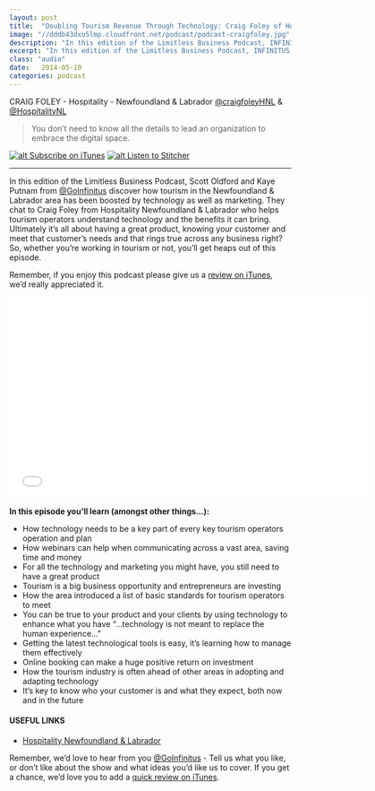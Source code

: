 ```yaml
---
layout: post
title:  "Doubling Tourism Revenue Through Technology: Craig Foley of Hospitality Newfoundland Labrador"
image: "//dddb43dxo5lmp.cloudfront.net/podcast/podcast-craigfoley.jpg"
description: "In this edition of the Limitless Business Podcast, INFINITUS discover how tourism in the Newfoundland & Labrador area has been boosted by technology as well as marketing. They chat to Craig Foley from Hospitality Newfoundland & Labrador who helps tourism operators understand technology and the benefits it can bring. Ultimately it’s all about having a great product, knowing your customer and meet that customer’s needs and that rings true across any business right?  So, whether you’re working in tourism or not, you’ll get heaps out of this episode." 
excerpt: "In this edition of the Limitless Business Podcast, INFINITUS discover how tourism in the Newfoundland & Labrador area has been boosted by technology as well as marketing."
class: "audio"
date:   2014-05-10
categories: podcast
---
```


CRAIG FOLEY - Hospitality - Newfoundland & Labrador [@craigfoleyHNL](http://twitter.com/craigfoleyHNL) & [@HospitalityNL](http://twitter.com/hospitalityNL)

>You don’t need to know all the details to lead an organization to embrace the digital space.

[![alt Subscribe on iTunes](//dddb43dxo5lmp.cloudfront.net/podcast/Subscribe_on_iTunes_Badge_US-UK_110x40_0824.png "Subscribe on iTunes")](https://itunes.apple.com/us/podcast/doubling-tourism-revenue-through/id873320660?i=309694901&mt=2)
[![alt Listen to Stitcher](//cloudfront.assets.stitcher.com/promo.assets/stitcher-banner-120x90.jpg "Listen to Stitcher")](http://www.stitcher.com/s?eid=33754169&refid=stpr)

*****

In this edition of the Limitless Business Podcast, Scott Oldford and Kaye Putnam from [@GoInfinitus](http://twitter.com/goinfinitus) discover how tourism in the Newfoundland & Labrador area has been boosted by technology as well as marketing. They chat to Craig Foley from Hospitality Newfoundland & Labrador who helps tourism operators understand technology and the benefits it can bring. Ultimately it’s all about having a great product, knowing your customer and meet that customer’s needs and that rings true across any business right?  So, whether you’re working in tourism or not, you’ll get heaps out of this episode.

Remember, if you enjoy this podcast please give us a [review on iTunes](https://itunes.apple.com/us/podcast/limitless-business-podcast/id873320660?mt=2), we’d really appreciated it.

<iframe style="border: none" src="//html5-player.libsyn.com/embed/episode/id/2814452/height/360/width/640/theme/standard/direction/no/autoplay/no/autonext/no/thumbnail/yes/preload/no/no_addthis/no/" height="360" width="640" scrolling="no"  allowfullscreen webkitallowfullscreen mozallowfullscreen oallowfullscreen msallowfullscreen></iframe>


**In this episode you’ll learn (amongst other things…):**
  
- How technology needs to be a key part of every key tourism operators operation and plan
- How webinars can help when communicating across a vast area, saving time and money
- For all the technology and marketing you might have, you still need to have a great product
- Tourism is a big business opportunity and entrepreneurs are investing
- How the area introduced a list of basic standards for tourism operators to meet
- You can be true to your product and your clients by using technology to enhance what you have “…technology is not meant to replace the human experience…”
- Getting the latest technological tools is easy, it’s learning how to manage them effectively
- Online booking can make a huge positive return on investment
- How the tourism industry is often ahead of other areas in adopting and adapting technology
- It’s key to know who your customer is and what they expect, both now and in the future

#### USEFUL LINKS
- [Hospitality Newfoundland & Labrador](http://hnl.ca/)
 
 
Remember, we’d love to hear from you [@GoInfinitus](http://twitter.com/goinfinitus) - Tell us what you like, or don’t like about the show and what ideas you’d like us to cover. If you get a chance, we’d love you to add a [quick review on iTunes](https://itunes.apple.com/us/podcast/limitless-business-podcast/id873320660?mt=2).